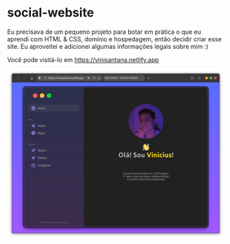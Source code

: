 # social-website

Eu precisava de um pequeno projeto para botar em prática o que eu aprendi com HTML & CSS, domínio e hospedagem, então decidir criar esse site.
Eu aproveitei e adicionei algumas informações legais sobre mim :)

Você pode visitá-lo em https://vinisantana.netlify.app

<img src="https://github.com/vinisantanadev/social-website/blob/main/preview.png"></img>
